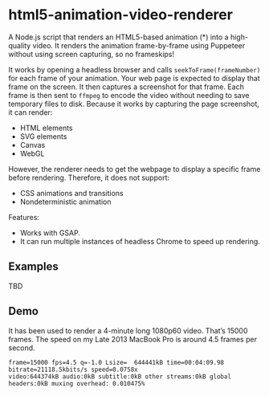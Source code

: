 # html5-animation-video-renderer

A Node.js script that renders an HTML5-based animation (\*) into a high-quality video.
It renders the animation frame-by-frame using Puppeteer without using screen capturing, so no frameskips!

It works by opening a headless browser and calls `seekToFrame(frameNumber)` for each frame of your animation.
Your web page is expected to display that frame on the screen.
It then captures a screenshot for that frame.
Each frame is then sent to `ffmpeg` to encode the video without needing to save temporary files to disk.
Because it works by capturing the page screenshot, it can render:

- HTML elements
- SVG elements
- Canvas
- WebGL

However, the renderer needs to get the webpage to display a specific frame before rendering. Therefore, it does not support:

- CSS animations and transitions
- Nondeterministic animation

Features:

- Works with GSAP.
- It can run multiple instances of headless Chrome to speed up rendering.

## Examples

TBD

## Demo

It has been used to render a 4-minute long 1080p60 video. That’s 15000 frames.
The speed on my Late 2013 MacBook Pro is around 4.5 frames per second.

```
frame=15000 fps=4.5 q=-1.0 Lsize=  644441kB time=00:04:09.98 bitrate=21118.5kbits/s speed=0.0758x
video:644374kB audio:0kB subtitle:0kB other streams:0kB global headers:0kB muxing overhead: 0.010475%
```
